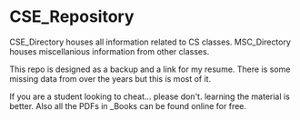 # CSE_Repository
CSE_Directory houses all information related to CS classes.
MSC_Directory houses miscellanious information from other classes.

This repo is designed as a backup and a link for my resume. There is some missing data from over the years but this is most of it.

If you are a student looking to cheat... please don't. learning the material is better.
Also all the PDFs in _Books can be found online for free. 